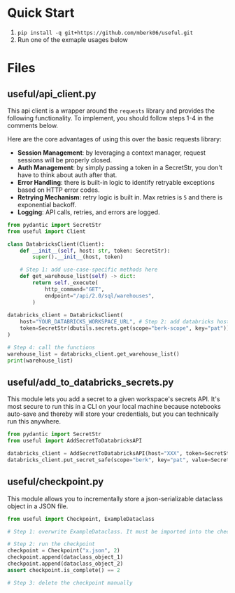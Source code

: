 # Quick Start
1. `pip install -q git+https://github.com/mberk06/useful.git`
2. Run one of the exmaple usages below

# Files
## useful/api_client.py 
This api client is a wrapper around the `requests` library and provides the following functionality. To implement, you should follow steps 1-4 in the comments below.

Here are the core advantages of using this over the basic requests library:
* **Session Management**: by leveraging a context manager, request sessions will be properly closed. 
* **Auth Management**: by simply passing a token in a SecretStr, you don't have to think about auth after that.
* **Error Handling**: there is built-in logic to identify retryable exceptions based on HTTP error codes.
* **Retrying Mechanism**: retry logic is built in. Max retries is `5` and there is exponential backoff.
* **Logging**: API calls, retries, and errors are logged.

```python
from pydantic import SecretStr
from useful import Client

class DatabricksClient(Client):
    def __init__(self, host: str, token: SecretStr):
        super().__init__(host, token)

    # Step 1: add use-case-specific methods here
    def get_warehouse_list(self) -> dict:
        return self._execute(
            http_command="GET",
            endpoint="/api/2.0/sql/warehouses",
        )
    
databricks_client = DatabricksClient(
    host="YOUR_DATABRICKS_WORKSPACE_URL", # Step 2: add databricks host
    token=SecretStr(dbutils.secrets.get(scope="berk-scope", key="pat")) # Step 3: add your PAT as a SecretStr
)

# Step 4: call the functions
warehouse_list = databricks_client.get_warehouse_list()
print(warehouse_list)
```

## useful/add_to_databricks_secrets.py 
This module lets you add a secret to a given workspace's secrets API. It's most secure to 
run this in a CLI on your local machine because notebooks auto-save and thereby will store your 
credentials, but you can technically run this anywhere.

```python
from pydantic import SecretStr
from useful import AddSecretToDatabricksAPI

databricks_client = AddSecretToDatabricksAPI(host="XXX", token=SecretStr("XXX"))
databricks_client.put_secret_safe(scope="berk", key="pat", value=SecretStr("XXX"))
```

## useful/checkpoint.py
This module allows you to incrementally store a json-serializable dataclass object in a 
JSON file.

```python
from useful import Checkpoint, ExampleDataclass

# Step 1: overwrite ExampleDataclass. It must be imported into the checkpoint.py file and all references must be modified.

# Step 2: run the checkpoint
checkpoint = Checkpoint("x.json", 2)
checkpoint.append(dataclass_object_1)
checkpoint.append(dataclass_object_2)
assert checkpoint.is_complete() == 2

# Step 3: delete the checkpoint manually
```
